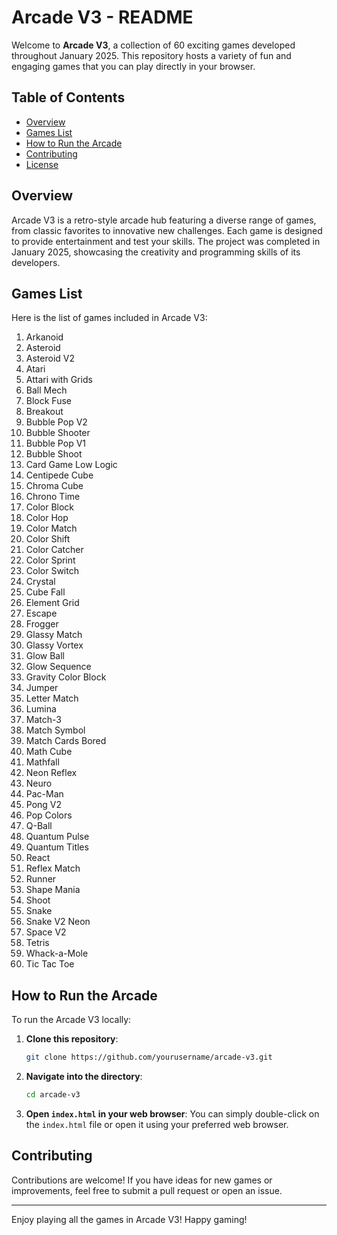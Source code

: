 # Arcade V3 - README

Welcome to **Arcade V3**, a collection of 60 exciting games developed throughout January 2025. This repository hosts a variety of fun and engaging games that you can play directly in your browser. 

## Table of Contents

- [Overview](#overview)
- [Games List](#games-list)
- [How to Run the Arcade](#how-to-run-the-arcade)
- [Contributing](#contributing)
- [License](#license)

## Overview

Arcade V3 is a retro-style arcade hub featuring a diverse range of games, from classic favorites to innovative new challenges. Each game is designed to provide entertainment and test your skills. The project was completed in January 2025, showcasing the creativity and programming skills of its developers.

## Games List

Here is the list of games included in Arcade V3:

1. Arkanoid
2. Asteroid
3. Asteroid V2
4. Atari
5. Attari with Grids
6. Ball Mech
7. Block Fuse
8. Breakout
9. Bubble Pop V2
10. Bubble Shooter
11. Bubble Pop V1
12. Bubble Shoot
13. Card Game Low Logic
14. Centipede Cube
15. Chroma Cube
16. Chrono Time
17. Color Block
18. Color Hop
19. Color Match
20. Color Shift
21. Color Catcher
22. Color Sprint
23. Color Switch
24. Crystal
25. Cube Fall
26. Element Grid
27. Escape
28. Frogger
29. Glassy Match
30. Glassy Vortex
31. Glow Ball
32. Glow Sequence
33. Gravity Color Block
34. Jumper
35. Letter Match
36. Lumina
37. Match-3
38. Match Symbol 
39. Match Cards Bored 
40. Math Cube 
41. Mathfall 
42. Neon Reflex 
43. Neuro 
44. Pac-Man 
45. Pong V2 
46. Pop Colors 
47. Q-Ball 
48. Quantum Pulse 
49. Quantum Titles 
50. React 
51. Reflex Match 
52. Runner 
53. Shape Mania 
54. Shoot 
55. Snake 
56. Snake V2 Neon 
57. Space V2 
58. Tetris 
59. Whack-a-Mole 
60. Tic Tac Toe 

## How to Run the Arcade

To run the Arcade V3 locally:

1. **Clone this repository**:
   ```bash
   git clone https://github.com/yourusername/arcade-v3.git
   ```

2. **Navigate into the directory**:
   ```bash
   cd arcade-v3
   ```

3. **Open `index.html` in your web browser**:
   You can simply double-click on the `index.html` file or open it using your preferred web browser.

## Contributing

Contributions are welcome! If you have ideas for new games or improvements, feel free to submit a pull request or open an issue.


---

Enjoy playing all the games in Arcade V3! Happy gaming!

